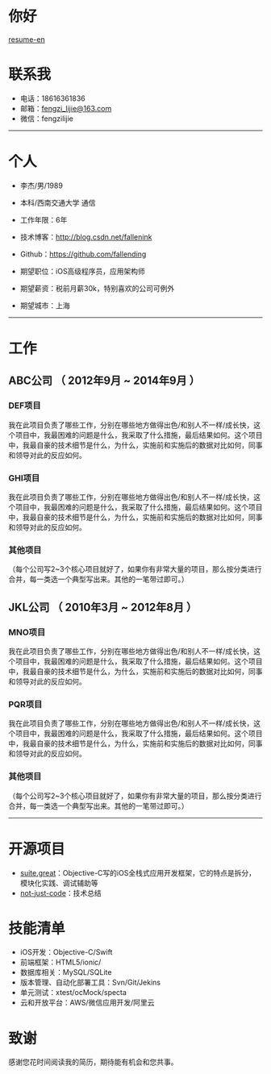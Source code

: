 # 你好

[resume-en](https://github.com/BinaryArtists/not-just-code/blob/master/ios/resume-en.md)

# 联系我

- 电话：18616361836
- 邮箱：fengzi_lijie@163.com
- 微信：fengzilijie

---

# 个人

 - 李杰/男/1989
 - 本科/西南交通大学 通信
 - 工作年限：6年
 - 技术博客：http://blog.csdn.net/fallenink
 - Github：https://github.com/fallending

 - 期望职位：iOS高级程序员，应用架构师
 - 期望薪资：税前月薪30k，特别喜欢的公司可例外
 - 期望城市：上海

---

# 工作

## ABC公司 （ 2012年9月 ~ 2014年9月 ）

### DEF项目
我在此项目负责了哪些工作，分别在哪些地方做得出色/和别人不一样/成长快，这个项目中，我最困难的问题是什么，我采取了什么措施，最后结果如何。这个项目中，我最自豪的技术细节是什么，为什么，实施前和实施后的数据对比如何，同事和领导对此的反应如何。


### GHI项目
我在此项目负责了哪些工作，分别在哪些地方做得出色/和别人不一样/成长快，这个项目中，我最困难的问题是什么，我采取了什么措施，最后结果如何。这个项目中，我最自豪的技术细节是什么，为什么，实施前和实施后的数据对比如何，同事和领导对此的反应如何。


### 其他项目

（每个公司写2~3个核心项目就好了，如果你有非常大量的项目，那么按分类进行合并，每一类选一个典型写出来。其他的一笔带过即可。）


## JKL公司 （ 2010年3月 ~ 2012年8月 ）

### MNO项目
我在此项目负责了哪些工作，分别在哪些地方做得出色/和别人不一样/成长快，这个项目中，我最困难的问题是什么，我采取了什么措施，最后结果如何。这个项目中，我最自豪的技术细节是什么，为什么，实施前和实施后的数据对比如何，同事和领导对此的反应如何。


### PQR项目
我在此项目负责了哪些工作，分别在哪些地方做得出色/和别人不一样/成长快，这个项目中，我最困难的问题是什么，我采取了什么措施，最后结果如何。这个项目中，我最自豪的技术细节是什么，为什么，实施前和实施后的数据对比如何，同事和领导对此的反应如何。


### 其他项目

（每个公司写2~3个核心项目就好了，如果你有非常大量的项目，那么按分类进行合并，每一类选一个典型写出来。其他的一笔带过即可。）

---

# 开源项目

- [suite.great](https://github.com/BinaryArtists/suite.great)：Objective-C写的iOS全栈式应用开发框架，它的特点是拆分，模块化实践、调试辅助等
- [not-just-code](https://github.com/BinaryArtists/not-just-code)：技术总结

# 技能清单

- iOS开发：Objective-C/Swift
- 前端框架：HTML5/ionic/
- 数据库相关：MySQL/SQLite
- 版本管理、自动化部署工具：Svn/Git/Jekins
- 单元测试：xtest/ocMock/specta
- 云和开放平台：AWS/微信应用开发/阿里云

# 致谢

感谢您花时间阅读我的简历，期待能有机会和您共事。
